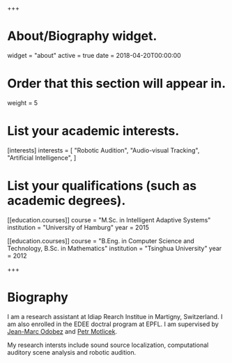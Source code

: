 +++
# About/Biography widget.
widget = "about"
active = true
date = 2018-04-20T00:00:00

# Order that this section will appear in.
weight = 5

# List your academic interests.
[interests]
  interests = [
    "Robotic Audition",
    "Audio-visual Tracking",
    "Artificial Intelligence",
  ]

# List your qualifications (such as academic degrees).

[[education.courses]]
  course = "M.Sc. in Intelligent Adaptive Systems"
  institution = "University of Hamburg"
  year = 2015

[[education.courses]]
  course = "B.Eng. in Computer Science and Technology, B.Sc. in Mathematics"
  institution = "Tsinghua University"
  year = 2012
 
+++

# Biography

I am a research assistant at Idiap Rearch Institue in Martigny, Switzerland.
I am also enrolled in the EDEE doctral program at EPFL. I am supervised by [Jean-Marc Odobez](http://www.idiap.ch/~odobez) and [Petr Motlicek](http://people.idiap.ch/pmotlic).

My research intersts include sound source localization, computational auditory scene analysis and robotic audition.

